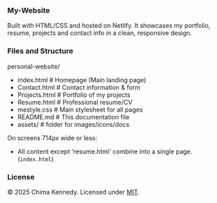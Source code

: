 ### My-Website
Built with HTML/CSS and hosted on Netlify.
It showcases my portfolio, resume, projects and contact info in a clean, responsive design.

### Files and Structure

personal-website/
- index.html          # Homepage (Main landing page)
- Contact.html        # Contact information & form
- Projects.html       # Portfolio of my projects
- Resume.html         # Professional resume/CV
- mestyle.css         # Main stylesheet for all pages
- README.md           # This documentation file
- assets/             # folder for images/icons/docs

On screens 714px wide or less:
  - All content except 'resume.html' combine into a single page. (`index.html`)

### License  
© 2025 Chima Kennedy. Licensed under [MIT](LICENSE).